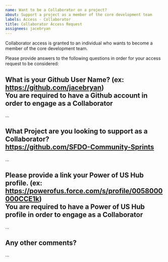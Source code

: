 ```yaml
---
name: Want to be a Collaborator on a project?
about: Support a project as a member of the core development team
labels: Access - Collaborator
title: Collaborator Access Request
assignees: jacebryan
---
```


Collaborator access is granted to an individual who wants to become a member of the core development team.

Please provide answers to the following questions in order for your access request to be considered:

What is your Github User Name? (ex: https://github.com/jacebryan)<br>
You are required to have a Github account in order to engage as a Collaborator
-------------------------------------------
...

What Project are you looking to support as a Collaborator?<br>
https://github.com/SFDO-Community-Sprints
-------------------------------------------
…

Please provide a link your Power of US Hub profile. (ex: https://powerofus.force.com/s/profile/0058000000CCE1k)<br>
You are required to have a Power of US Hub profile in order to engage as a Collaborator
-------------------------------------------
…

Any other comments?
-------------------------------------------
…
